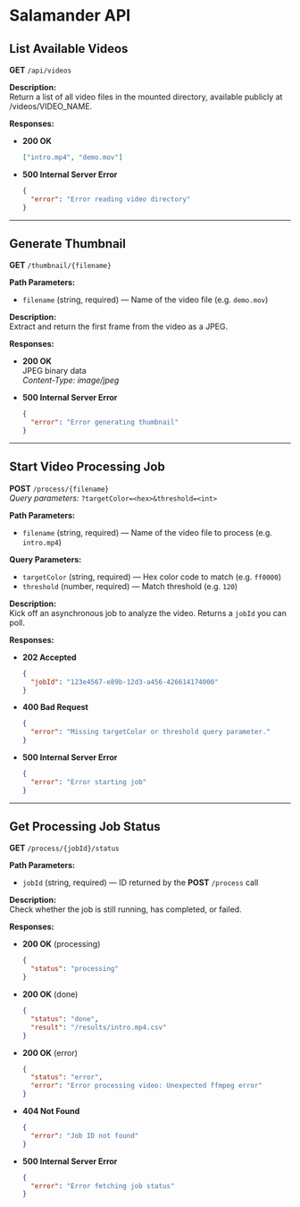# Salamander API

## List Available Videos

**GET** `/api/videos`

**Description:**  
Return a list of all video files in the mounted directory, available publicly at /videos/VIDEO_NAME.

**Responses:**

- **200 OK**

  ```json
  ["intro.mp4", "demo.mov"]
  ```

- **500 Internal Server Error**

  ```json
  {
    "error": "Error reading video directory"
  }
  ```

---

## Generate Thumbnail

**GET** `/thumbnail/{filename}`

**Path Parameters:**

- `filename` (string, required) — Name of the video file (e.g. `demo.mov`)

**Description:**  
Extract and return the first frame from the video as a JPEG.

**Responses:**

- **200 OK**  
  JPEG binary data  
  _Content-Type: image/jpeg_


- **500 Internal Server Error**

  ```json
  {
    "error": "Error generating thumbnail"
  }
  ```

---

## Start Video Processing Job

**POST** `/process/{filename}`  
_Query parameters:_ `?targetColor=<hex>&threshold=<int>`

**Path Parameters:**

- `filename` (string, required) — Name of the video file to process (e.g. `intro.mp4`)

**Query Parameters:**

- `targetColor` (string, required) — Hex color code to match (e.g. `ff0000`)
- `threshold`   (number, required) — Match threshold (e.g. `120`)

**Description:**  
Kick off an asynchronous job to analyze the video. Returns a `jobId` you can poll.

**Responses:**

- **202 Accepted**

  ```json
  {
    "jobId": "123e4567-e89b-12d3-a456-426614174000"
  }
  ```

- **400 Bad Request**

  ```json
  {
    "error": "Missing targetColor or threshold query parameter."
  }
  ```


- **500 Internal Server Error**

  ```json
  {
    "error": "Error starting job"
  }
  ```

---

## Get Processing Job Status

**GET** `/process/{jobId}/status`

**Path Parameters:**

- `jobId` (string, required) — ID returned by the **POST** `/process` call

**Description:**  
Check whether the job is still running, has completed, or failed.

**Responses:**

- **200 OK** (processing)

  ```json
  {
    "status": "processing"
  }
  ```

- **200 OK** (done)

  ```json
  {
    "status": "done",
    "result": "/results/intro.mp4.csv"
  }
  ```

- **200 OK** (error)

  ```json
  {
    "status": "error",
    "error": "Error processing video: Unexpected ffmpeg error"
  }
  ```

- **404 Not Found**

  ```json
  {
    "error": "Job ID not found"
  }
  ```

- **500 Internal Server Error**

  ```json
  {
    "error": "Error fetching job status"
  }
  ```
